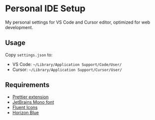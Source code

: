 # Personal IDE Setup
My personal settings for VS Code and Cursor editor, optimized for web development.

## Usage
Copy `settings.json` to:
   - VS Code: `~/Library/Application Support/Code/User/`
   - Cursor: `~/Library/Application Support/Cursor/User/`

## Requirements
- [Prettier extension](https://marketplace.visualstudio.com/items?itemName=esbenp.prettier-vscode)
- [JetBrains Mono font](https://www.jetbrains.com/lp/mono/)
- [Fluent Icons](https://marketplace.visualstudio.com/items?itemName=miguelsolorio.fluent-icons)
- [Horizon Blue](https://marketplace.visualstudio.com/items?itemName=reece.horizon-blue)
